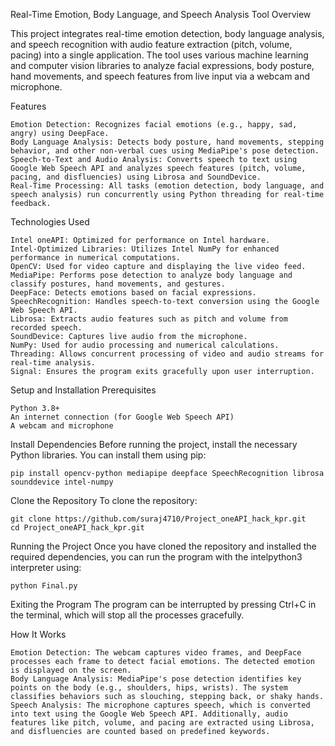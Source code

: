 Real-Time Emotion, Body Language, and Speech Analysis Tool
Overview

This project integrates real-time emotion detection, body language analysis, and speech recognition with audio feature extraction (pitch, volume, pacing) into a single application. The tool uses various machine learning and computer vision libraries to analyze facial expressions, body posture, hand movements, and speech features from live input via a webcam and microphone.

Features

    Emotion Detection: Recognizes facial emotions (e.g., happy, sad, angry) using DeepFace.
    Body Language Analysis: Detects body posture, hand movements, stepping behavior, and other non-verbal cues using MediaPipe's pose detection.
    Speech-to-Text and Audio Analysis: Converts speech to text using Google Web Speech API and analyzes speech features (pitch, volume, pacing, and disfluencies) using Librosa and SoundDevice.
    Real-Time Processing: All tasks (emotion detection, body language, and speech analysis) run concurrently using Python threading for real-time feedback.

Technologies Used

    Intel oneAPI: Optimized for performance on Intel hardware.
    Intel-Optimized Libraries: Utilizes Intel NumPy for enhanced performance in numerical computations.
    OpenCV: Used for video capture and displaying the live video feed.
    MediaPipe: Performs pose detection to analyze body language and classify postures, hand movements, and gestures.
    DeepFace: Detects emotions based on facial expressions.
    SpeechRecognition: Handles speech-to-text conversion using the Google Web Speech API.
    Librosa: Extracts audio features such as pitch and volume from recorded speech.
    SoundDevice: Captures live audio from the microphone.
    NumPy: Used for audio processing and numerical calculations.
    Threading: Allows concurrent processing of video and audio streams for real-time analysis.
    Signal: Ensures the program exits gracefully upon user interruption.

Setup and Installation
  Prerequisites
  
    Python 3.8+
    An internet connection (for Google Web Speech API)
    A webcam and microphone

  Install Dependencies
  Before running the project, install the necessary Python libraries. You can install them using pip:

    pip install opencv-python mediapipe deepface SpeechRecognition librosa sounddevice intel-numpy

  Clone the Repository
  To clone the repository:

    git clone https://github.com/suraj4710/Project_oneAPI_hack_kpr.git
    cd Project_oneAPI_hack_kpr.git

  Running the Project
  Once you have cloned the repository and installed the required dependencies, you can run the program with the intelpython3 interpreter using:

    python Final.py

  Exiting the Program
  The program can be interrupted by pressing Ctrl+C in the terminal, which will stop all the processes gracefully.


How It Works

    Emotion Detection: The webcam captures video frames, and DeepFace processes each frame to detect facial emotions. The detected emotion is displayed on the screen.
    Body Language Analysis: MediaPipe's pose detection identifies key points on the body (e.g., shoulders, hips, wrists). The system classifies behaviors such as slouching, stepping back, or shaky hands.
    Speech Analysis: The microphone captures speech, which is converted into text using the Google Web Speech API. Additionally, audio features like pitch, volume, and pacing are extracted using Librosa, and disfluencies are counted based on predefined keywords.

    
